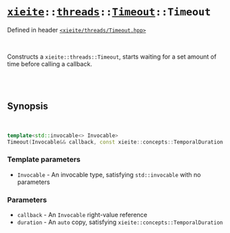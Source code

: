 # [`xieite`](../../../README.md)`::`[`threads`](../../../docs/threads.md)`::`[`Timeout`](../../../docs/threads/Timeout.md)`::Timeout`
Defined in header [`<xieite/threads/Timeout.hpp>`](../../../include/xieite/threads/Timeout.hpp)

<br/>

Constructs a `xieite::threads::Timeout`, starts waiting for a set amount of time before calling a callback.

<br/><br/>

## Synopsis

<br/>

```cpp
template<std::invocable<> Invocable>
Timeout(Invocable&& callback, const xieite::concepts::TemporalDuration auto duration) noexcept;
```
### Template parameters
- `Invocable` - An invocable type, satisfying `std::invocable` with no parameters
### Parameters
- `callback` - An `Invocable` right-value reference
- `duration` - An `auto` copy, satisfying `xieite::concepts::TemporalDuration`
